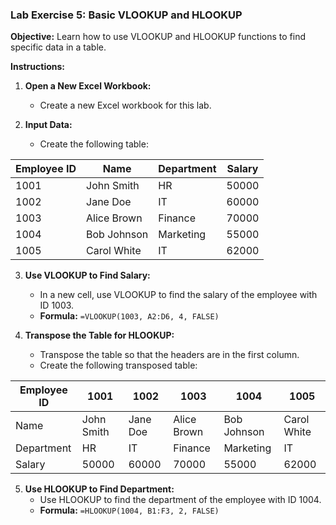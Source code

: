 ### Lab Exercise 5: Basic VLOOKUP and HLOOKUP

**Objective:** Learn how to use VLOOKUP and HLOOKUP functions to find specific data in a table.

**Instructions:**

1. **Open a New Excel Workbook:**

   - Create a new Excel workbook for this lab.

2. **Input Data:**
   - Create the following table:

| Employee ID | Name        | Department | Salary |
| ----------- | ----------- | ---------- | ------ |
| 1001        | John Smith  | HR         | 50000  |
| 1002        | Jane Doe    | IT         | 60000  |
| 1003        | Alice Brown | Finance    | 70000  |
| 1004        | Bob Johnson | Marketing  | 55000  |
| 1005        | Carol White | IT         | 62000  |

3. **Use VLOOKUP to Find Salary:**

   - In a new cell, use VLOOKUP to find the salary of the employee with ID 1003.
   - **Formula:** `=VLOOKUP(1003, A2:D6, 4, FALSE)`

4. **Transpose the Table for HLOOKUP:**
   - Transpose the table so that the headers are in the first column.
   - Create the following transposed table:

| Employee ID | 1001       | 1002     | 1003        | 1004        | 1005        |
| ----------- | ---------- | -------- | ----------- | ----------- | ----------- |
| Name        | John Smith | Jane Doe | Alice Brown | Bob Johnson | Carol White |
| Department  | HR         | IT       | Finance     | Marketing   | IT          |
| Salary      | 50000      | 60000    | 70000       | 55000       | 62000       |

5. **Use HLOOKUP to Find Department:**
   - Use HLOOKUP to find the department of the employee with ID 1004.
   - **Formula:** `=HLOOKUP(1004, B1:F3, 2, FALSE)`
